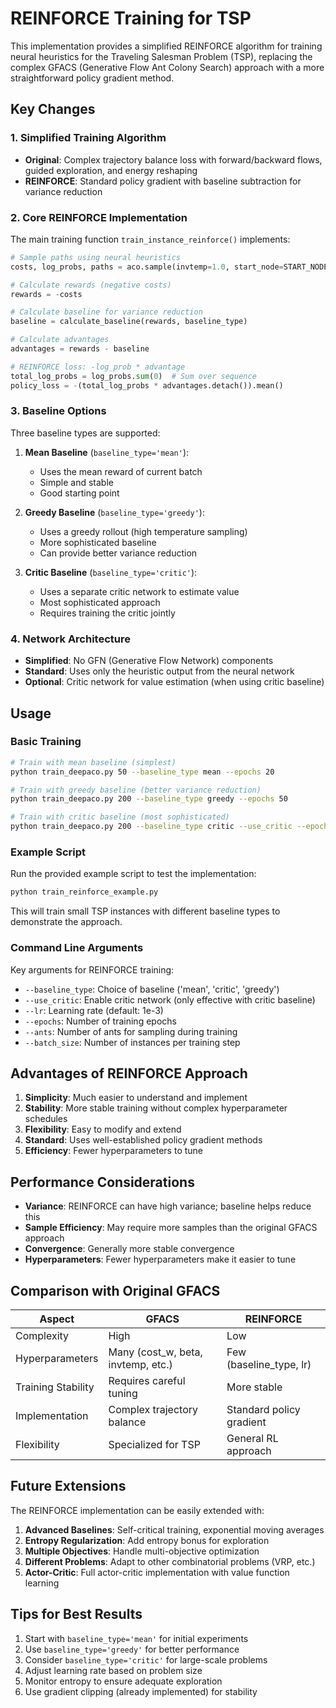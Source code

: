 # REINFORCE Training for TSP

This implementation provides a simplified REINFORCE algorithm for training neural heuristics for the Traveling Salesman Problem (TSP), replacing the complex GFACS (Generative Flow Ant Colony Search) approach with a more straightforward policy gradient method.

## Key Changes

### 1. Simplified Training Algorithm
- **Original**: Complex trajectory balance loss with forward/backward flows, guided exploration, and energy reshaping
- **REINFORCE**: Standard policy gradient with baseline subtraction for variance reduction

### 2. Core REINFORCE Implementation

The main training function `train_instance_reinforce()` implements:

```python
# Sample paths using neural heuristics
costs, log_probs, paths = aco.sample(invtemp=1.0, start_node=START_NODE)

# Calculate rewards (negative costs)
rewards = -costs

# Calculate baseline for variance reduction
baseline = calculate_baseline(rewards, baseline_type)

# Calculate advantages
advantages = rewards - baseline

# REINFORCE loss: -log_prob * advantage
total_log_probs = log_probs.sum(0)  # Sum over sequence
policy_loss = -(total_log_probs * advantages.detach()).mean()
```

### 3. Baseline Options

Three baseline types are supported:

1. **Mean Baseline** (`baseline_type='mean'`):
   - Uses the mean reward of current batch
   - Simple and stable
   - Good starting point

2. **Greedy Baseline** (`baseline_type='greedy'`):
   - Uses a greedy rollout (high temperature sampling)
   - More sophisticated baseline
   - Can provide better variance reduction

3. **Critic Baseline** (`baseline_type='critic'`):
   - Uses a separate critic network to estimate value
   - Most sophisticated approach
   - Requires training the critic jointly

### 4. Network Architecture

- **Simplified**: No GFN (Generative Flow Network) components
- **Standard**: Uses only the heuristic output from the neural network
- **Optional**: Critic network for value estimation (when using critic baseline)

## Usage

### Basic Training

```bash
# Train with mean baseline (simplest)
python train_deepaco.py 50 --baseline_type mean --epochs 20

# Train with greedy baseline (better variance reduction)
python train_deepaco.py 200 --baseline_type greedy --epochs 50

# Train with critic baseline (most sophisticated)
python train_deepaco.py 200 --baseline_type critic --use_critic --epochs 50
```

### Example Script

Run the provided example script to test the implementation:

```bash
python train_reinforce_example.py
```

This will train small TSP instances with different baseline types to demonstrate the approach.

### Command Line Arguments

Key arguments for REINFORCE training:

- `--baseline_type`: Choice of baseline ('mean', 'critic', 'greedy')
- `--use_critic`: Enable critic network (only effective with critic baseline)
- `--lr`: Learning rate (default: 1e-3)
- `--epochs`: Number of training epochs
- `--ants`: Number of ants for sampling during training
- `--batch_size`: Number of instances per training step

## Advantages of REINFORCE Approach

1. **Simplicity**: Much easier to understand and implement
2. **Stability**: More stable training without complex hyperparameter schedules
3. **Flexibility**: Easy to modify and extend
4. **Standard**: Uses well-established policy gradient methods
5. **Efficiency**: Fewer hyperparameters to tune

## Performance Considerations

- **Variance**: REINFORCE can have high variance; baseline helps reduce this
- **Sample Efficiency**: May require more samples than the original GFACS approach
- **Convergence**: Generally more stable convergence
- **Hyperparameters**: Fewer hyperparameters make it easier to tune

## Comparison with Original GFACS

| Aspect | GFACS | REINFORCE |
|--------|-------|-----------|
| Complexity | High | Low |
| Hyperparameters | Many (cost_w, beta, invtemp, etc.) | Few (baseline_type, lr) |
| Training Stability | Requires careful tuning | More stable |
| Implementation | Complex trajectory balance | Standard policy gradient |
| Flexibility | Specialized for TSP | General RL approach |

## Future Extensions

The REINFORCE implementation can be easily extended with:

1. **Advanced Baselines**: Self-critical training, exponential moving averages
2. **Entropy Regularization**: Add entropy bonus for exploration
3. **Multiple Objectives**: Handle multi-objective optimization
4. **Different Problems**: Adapt to other combinatorial problems (VRP, etc.)
5. **Actor-Critic**: Full actor-critic implementation with value function learning

## Tips for Best Results

1. Start with `baseline_type='mean'` for initial experiments
2. Use `baseline_type='greedy'` for better performance
3. Consider `baseline_type='critic'` for large-scale problems
4. Adjust learning rate based on problem size
5. Monitor entropy to ensure adequate exploration
6. Use gradient clipping (already implemented) for stability
